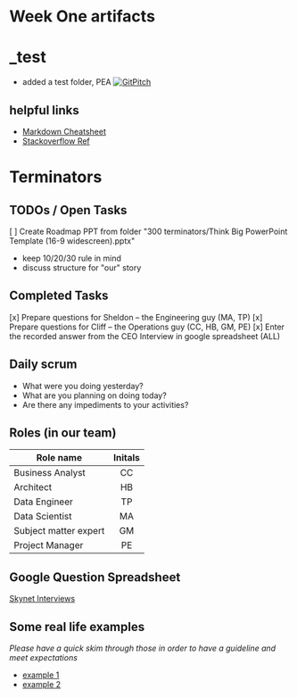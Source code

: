 # Week One artifacts

_test
======
* added a test folder, PEA
[![GitPitch](https://gitpitch.com/assets/badge.svg)](https://gitpitch.com/ThinkBigAnalytics/Bootcamp_Dec16_Utah/master?grs=github)

## helpful links
 * [Markdown Cheatsheet](https://github.com/adam-p/markdown-here/wiki/Markdown-Cheatsheet)
 * [Stackoverflow Ref](http://stackoverflow.com/questions/17857283/permission-denied-error-on-github-push)

Terminators
============

## __TODOs__ / Open Tasks
[ ] Create Roadmap PPT from folder "300 terminators/Think Big PowerPoint Template (16-9 widescreen).pptx" 
 * keep 10/20/30 rule in mind
 * discuss structure for "our" story 

## Completed Tasks
[x] Prepare questions for Sheldon – the Engineering guy (MA, TP)
[x] Prepare questions for Cliff – the Operations guy (CC, HB, GM, PE)
[x] Enter the recorded answer from the CEO Interview in google spreadsheet (ALL)

##  Daily scrum
 - What were you doing yesterday?
 - What are you planning on doing today?
 - Are there any impediments to your activities?

## Roles (in our team)
| Role name        | Initals           | 
| ------------- |:-------------:| 
| Business Analyst    | CC |
| Architect    | HB      |
| Data Engineer     | TP      |
| Data Scientist     | MA      |
| Subject matter expert     | GM      |
| Project Manager  | PE      |


## Google Question Spreadsheet
[Skynet Interviews](https://docs.google.com/a/thinkbiganalytics.com/spreadsheets/d/1Qaf_r5bqMU1RWSJW-OgEASKSAw5x_APal9by8ebisUw/edit?usp=sharing)

## Some real life examples 
*Please have a quick skim through those in order to have a guideline and meet expectations*
 * [example 1](https://thinkbiganalytics.box.com/s/ko9atg7ykmp39vht7c9251hcizlsqzv4)
 * [example 2](https://thinkbiganalytics.box.com/s/9r9fpa3r3uucxvp9yktfp2kdpf2jjoy7)
